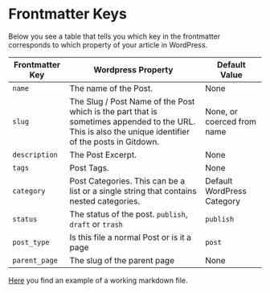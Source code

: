 # Frontmatter Keys

Below you see a table that tells you which key in the frontmatter corresponds to which property of your article in WordPress.

| Frontmatter Key | Wordpress Property | Default Value |
|---|---|---|
| `name` | The name of the Post. | None |
| `slug` | The Slug / Post Name of the Post which is the part that is sometimes appended to the URL. This is also the unique identifier of the posts in Gitdown. | None, or coerced from name |
| `description` | The Post Excerpt. | None |
| `tags` | Post Tags. | None |
| `category` | Post Categories. This can be a list or a single string that contains nested categories. | Default WordPress Category |
| `status` | The status of the post. `publish`, `draft` or `trash` | `publish` |
| `post_type` | Is this file a normal Post or is it a page | `post` |
| `parent_page` | The slug of the parent page | None |

[Here](example.md) you find an example of a working markdown file.